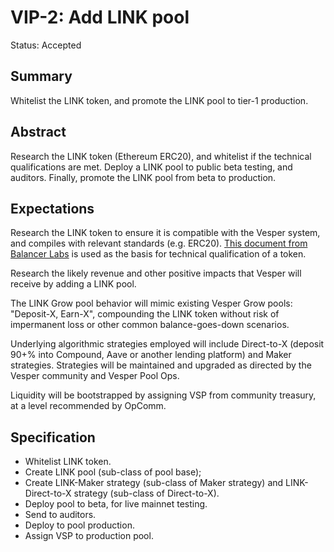 
# VIP-2: Add LINK pool

Status: Accepted

## Summary

Whitelist the LINK token, and promote the LINK pool to tier-1 production.

## Abstract

Research the LINK token (Ethereum ERC20), and whitelist if the technical
qualifications are met.  Deploy a LINK pool to public beta testing, and
auditors.  Finally, promote the LINK pool from beta to production.

## Expectations

Research the LINK token to ensure it is compatible with the Vesper system, and compiles with relevant standards (e.g. ERC20).  [This document from Balancer Labs](https://docs.balancer.finance/core-concepts/bal-liquidity-mining/exchange-and-reward-listing) is used as the basis for technical qualification of a token.

Research the likely revenue and other positive impacts that Vesper will receive by adding a LINK pool.

The LINK Grow pool behavior will mimic existing Vesper Grow pools:
"Deposit-X, Earn-X", compounding the LINK token without risk of
impermanent loss or other common balance-goes-down scenarios.

Underlying algorithmic strategies employed will include Direct-to-X
(deposit 90+% into Compound, Aave or another lending platform) and Maker
strategies.  Strategies will be maintained and upgraded as directed by
the Vesper community and Vesper Pool Ops.

Liquidity will be bootstrapped by assigning VSP from community treasury,
at a level recommended by OpComm.

## Specification

* Whitelist LINK token.
* Create LINK pool (sub-class of pool base);
* Create LINK-Maker strategy (sub-class of Maker strategy) and LINK-Direct-to-X strategy (sub-class of Direct-to-X).
* Deploy pool to beta, for live mainnet testing.
* Send to auditors.
* Deploy to pool production.
* Assign VSP to production pool.

